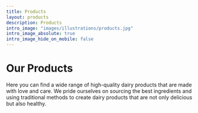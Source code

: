 ```yaml
---
title: Products
layout: products
description: Products
intro_image: "images/illustrations/products.jpg"
intro_image_absolute: true
intro_image_hide_on_mobile: false
---
```


# Our Products

Here you can find a wide range of high-quality dairy products that are made with love and care. We pride ourselves on sourcing the best ingredients and using traditional methods to create dairy products that are not only delicious but also healthy.
